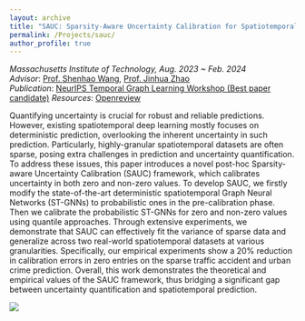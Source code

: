 ```yaml
---
layout: archive
title: "SAUC: Sparsity-Aware Uncertainty Calibration for Spatiotemporal Prediction with Graph Neural Networks"
permalink: /Projects/sauc/
author_profile: true
---
```


*Massachusetts Institute of Technology, Aug. 2023 ~ Feb. 2024*  
*Advisor*:  [Prof. Shenhao Wang](https://dcp.ufl.edu/faculty/urp/), [Prof. Jinhua Zhao](https://mobility.mit.edu/)  
*Publication*: [NeurIPS Temporal Graph Learning Workshop (Best paper candidate)](https://neurips.cc/virtual/2023/workshop/66544)
*Resources*: [Openreview](https://openreview.net/forum?id=W9QOkbGccr) 

Quantifying uncertainty is crucial for robust and reliable predictions. However, existing spatiotemporal deep learning mostly focuses on deterministic prediction, overlooking the inherent uncertainty in such prediction. Particularly, highly-granular spatiotemporal datasets are often sparse, posing extra challenges in prediction and uncertainty quantification. To address these issues, this paper introduces a novel post-hoc Sparsity-aware Uncertainty Calibration (SAUC) framework, which calibrates uncertainty in both zero and non-zero values. To develop SAUC, we firstly modify the state-of-the-art deterministic spatiotemporal Graph Neural Networks (ST-GNNs) to probabilistic ones in the pre-calibration phase. Then we calibrate the probabilistic ST-GNNs for zero and non-zero values using quantile approaches. Through extensive experiments, we demonstrate that SAUC can effectively fit the variance of sparse data and generalize across two real-world spatiotemporal datasets at various granularities. Specifically, our empirical experiments show a 20\% reduction in calibration errors in zero entries on the sparse traffic accident and urban crime prediction. Overall, this work demonstrates the theoretical and empirical values of the SAUC framework, thus bridging a significant gap between uncertainty quantification and spatiotemporal prediction. 

![](../../files/sauc.png)

<!-- <object data="../../files/stzinb.pdf" width="1000" height="1000" type='application/pdf'></object> -->